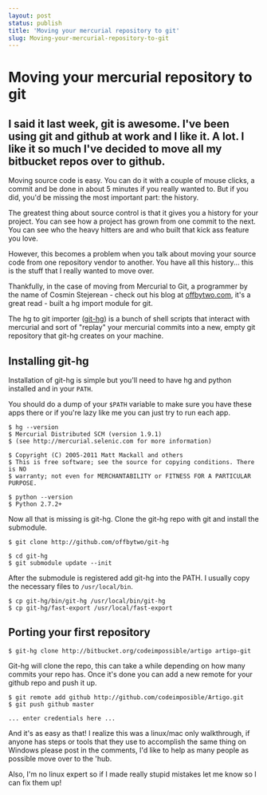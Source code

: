 ```yaml
---
layout: post
status: publish
title: 'Moving your mercurial repository to git'
slug: Moving-your-mercurial-repository-to-git
---
```

# Moving your mercurial repository to git
## I said it last week, git is awesome. I've been using git and github at work and I like it. A lot. I like it so much I've decided to move all my bitbucket repos over to github.

<p></p>

<p>Moving source code is easy. You can do it with a couple of mouse clicks, a commit and be done in about 5 minutes if you really wanted to. But if you did, you'd be missing the most important part: the history.</p>

<p>The greatest thing about source control is that it gives you a history for your project. You can see how a project has grown from one commit to the next. You can see who the heavy hitters are and who built that kick ass feature you love.</p>

<p>However, this becomes a problem when you talk about moving your source code from one repository vendor to another. You have all this history... this is the stuff that I really wanted to move over.</p>

<p>Thankfully, in the case of moving from Mercurial to Git, a programmer by the name of Cosmin Stejerean - check out his blog at <a href="http://offbytwo.com">offbytwo.com</a>, it's a great read - built a hg import module for git.</p>

<p>The hg to git importer (<a href="http://github.com/offbytwo/git-hg">git-hg</a>) is a bunch of shell scripts that interact with mercurial and sort of "replay" your mercurial commits into a new, empty git repository that git-hg creates on your machine. </p>

<h2>Installing git-hg</h2>

<p>Installation of git-hg is simple but you'll need to have hg and python installed and in your <code>PATH</code>.</p>

<p>You should do a dump of your <code>$PATH</code> variable to make sure you have these apps there or if you're lazy like me you can just try to run each app.</p>

<pre class="prettyprint"><code>$ hg --version
$ Mercurial Distributed SCM (version 1.9.1)
$ (see http://mercurial.selenic.com for more information)

$ Copyright (C) 2005-2011 Matt Mackall and others
$ This is free software; see the source for copying conditions. There is NO
$ warranty; not even for MERCHANTABILITY or FITNESS FOR A PARTICULAR PURPOSE.

$ python --version
$ Python 2.7.2+
</code></pre>

<p>Now all that is missing is git-hg. Clone the git-hg repo with git and install the submodule.</p>

<pre class="prettyprint"><code>$ git clone http://github.com/offbytwo/git-hg

$ cd git-hg
$ git submodule update --init
</code></pre>

<p>After the submodule is registered add git-hg into the PATH. I usually copy the necessary files to <code>/usr/local/bin</code>.</p>

<pre class="prettyprint"><code>$ cp git-hg/bin/git-hg /usr/local/bin/git-hg
$ cp git-hg/fast-export /usr/local/fast-export
</code></pre>

<h2>Porting your first repository</h2>

<pre class="prettyprint"><code>$ git-hg clone http://bitbucket.org/codeimpossible/artigo artigo-git
</code></pre>

<p>Git-hg will clone the repo, this can take a while depending on how many commits your repo has. Once it's done you can add a new remote for your github repo and push it up.</p>

<pre class="prettyprint"><code>$ git remote add github http://github.com/codeimposible/Artigo.git
$ git push github master

... enter credentials here ...
</code></pre>

<p>And it's as easy as that! I realize this was a linux/mac only walkthrough, if anyone has steps or tools that they use to accomplish the same thing on Windows please post in the comments, I'd like to help as many people as possible move over to the 'hub.</p>

<p>Also, I'm no linux expert so if I made really stupid mistakes let me know so I can fix them up!</p>